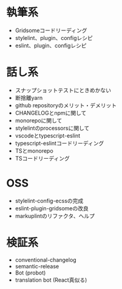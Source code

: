 # 執筆系
- Gridsomeコードリーディング
- stylelint、plugin、configレシピ
- eslint、plugin、configレシピ

# 話し系
- スナップショットテストにときめかない
- 断捨離yarn
- github repositoryのメリット・デメリット
- CHANGELOGとnpmに関して
- monorepoに関して
- stylelintのprocessorsに関して
- vscodeとtypescript-eslint
- typescript-eslintコードリーディング
- TSとmonorepo
- TSコードリーディング

# OSS
- stylelint-config-ecssの完成
- eslint-plugin-gridsomeの改良
- markuplintのリファクタ、ヘルプ

# 検証系
- conventional-changelog
- semantic-release
- Bot (probot)
- translation bot (React真似る)
